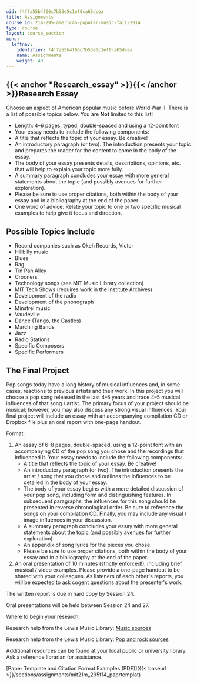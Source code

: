 ```yaml
---
uid: f4f7a55b4f66c7b53e5c1ef0ca65dcea
title: Assignments
course_id: 21m-295-american-popular-music-fall-2014
type: course
layout: course_section
menu:
  leftnav:
    identifier: f4f7a55b4f66c7b53e5c1ef0ca65dcea
    name: Assignments
    weight: 40
---
```


{{< anchor "Research_essay" >}}{{< /anchor >}}Research Essay
------------------------------------------------------------

Choose an aspect of American popular music before World War II. There is a list of possible topics below. You are **Not** limited to this list!

*   Length: 4–6 pages, typed, double-spaced and using a 12-point font
*   Your essay needs to include the following components:
*   A title that reflects the topic of your essay. Be creative!
*   An introductory paragraph (or two). The introduction presents your topic and prepares the reader for the content to come in the body of the essay.
*   The body of your essay presents details, descriptions, opinions, etc. that will help to explain your topic more fully.
*   A summary paragraph concludes your essay with more general statements about the topic (and possibly avenues for further exploration).
*   Please be sure to use proper citations, both within the body of your essay and in a bibliography at the end of the paper.
*   One word of advice: Relate your topic to one or two specific musical examples to help give it focus and direction.

Possible Topics Include
-----------------------

*   Record companies such as Okeh Records, Victor
*   Hillbilly music
*   Blues
*   Rag
*   Tin Pan Alley
*   Crooners
*   Technology songs (see MIT Music Library collection)
*   MIT Tech Shows (requires work in the Institute Archives)
*   Development of the radio
*   Development of the phonograph
*   Minstrel music
*   Vaudeville
*   Dance (Tango, the Castles)
*   Marching Bands
*   Jazz
*   Radio Stations
*   Specific Composers
*   Specific Performers

The Final Project
-----------------

Pop songs today have a long history of musical influences and, in some cases, reactions to previous artists and their work. In this project you will choose a pop song released in the last 4–5 years and trace 4–5 musical influences of that song / artist. The primary focus of your project should be musical; however, you may also discuss any strong visual influences. Your final project will include an essay with an accompanying compilation CD or Dropbox file plus an oral report with one-page handout.

Format:

1.  An essay of 6–8 pages, double-spaced, using a 12-point font with an accompanying CD of the pop song you chose and the recordings that influenced it. Your essay needs to include the following components:
    *   A title that reflects the topic of your essay. Be creative!
    *   An introductory paragraph (or two). The introduction presents the artist / song that you chose and outlines the influences to be detailed in the body of your essay.
    *   The body of your essay begins with a more detailed discussion of your pop song, including form and distinguishing features. In subsequent paragraphs, the influences for this song should be presented in reverse chronological order. Be sure to reference the songs on your compilation CD. Finally, you may include any visual / image influences in your discussion.
    *   A summary paragraph concludes your essay with more general statements about the topic (and possibly avenues for further exploration).
    *   An appendix of song lyrics for the pieces you chose.
    *   Please be sure to use proper citations, both within the body of your essay and in a bibliography at the end of the paper.
2.  An oral presentation of 10 minutes (strictly enforced!), including brief musical / video examples. Please provide a one-page handout to be shared with your colleagues. As listeners of each other's reports, you will be expected to ask cogent questions about the presenter's work.

The written report is due in hard copy by Session 24.

Oral presentations will be held between Session 24 and 27.

Where to begin your research:

Research help from the Lewis Music Library: [Music sources](http://libguides.mit.edu/music)

Research help from the Lewis Music Library: [Pop and rock sources](http://libguides.mit.edu/pop-and-rock)

Additional resources can be found at your local public or university library. Ask a reference librarian for assistance.

[Paper Template and Citation Format Examples (PDF)]({{< baseurl >}}/sections/assignments/mit21m_295f14_paprtemplat)